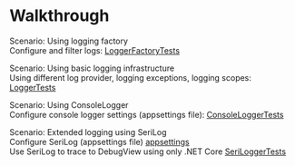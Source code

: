 # Walkthrough

Scenario: Using logging factory  
Configure and filter logs: [LoggerFactoryTests](Tests/LoggerFactoryTests.cs)  

Scenario: Using basic logging infrastructure  
Using different log provider, logging exceptions, logging scopes: [LoggerTests](Tests/LoggerTests.cs)  

Scenario: Using ConsoleLogger  
Configure console logger settings (appsettings file): [ConsoleLoggerTests](Tests/ConsoleLoggerTests.cs)

Scenario: Extended logging using SeriLog  
Configure SeriLog (appsettings file) [appsettings](Tests/appsettings.json)  
Use SeriLog to trace to DebugView using only .NET Core [SeriLoggerTests](Tests/SeriLoggerTests.cs)